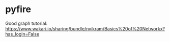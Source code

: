 pyfire
======

Good graph tutorial:
https://www.wakari.io/sharing/bundle/nvikram/Basics%20of%20Networkx?has_login=False